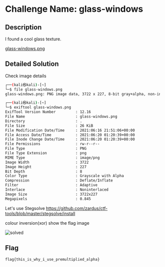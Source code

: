 # Challenge Name: glass-windows

## Description

I found a cool glass texture.


[glass-windows.png](https://i.imgur.com/5DNpOmA.png)

## Detailed Solution

Check image details 

```bash
┌──(kali㉿kali)-[~]
└─$ file glass-windows.png
glass-windows.png: PNG image data, 3722 x 227, 8-bit gray+alpha, non-interlaced
```

```bash
┌──(kali㉿kali)-[~]
└─$ exiftool glass-windows.png
ExifTool Version Number         : 12.16
File Name                       : glass-windows.png
Directory                       : .
File Size                       : 26 KiB
File Modification Date/Time     : 2021:06:16 21:51:06+00:00
File Access Date/Time           : 2021:06:20 01:20:39+00:00
File Inode Change Date/Time     : 2021:06:20 01:20:39+00:00
File Permissions                : rw-r--r--
File Type                       : PNG
File Type Extension             : png
MIME Type                       : image/png
Image Width                     : 3722
Image Height                    : 227
Bit Depth                       : 8
Color Type                      : Grayscale with Alpha
Compression                     : Deflate/Inflate
Filter                          : Adaptive
Interlace                       : Noninterlaced
Image Size                      : 3722x227
Megapixels                      : 0.845
```  

Let's use Stegsolve https://github.com/zardus/ctf-tools/blob/master/stegsolve/install 

colour inversion(xor) show the flag image  


![solved](https://i.imgur.com/7iBCL3u.png)


## Flag

```
flag{this_is_why_i_use_premultiplied_alpha}
```
